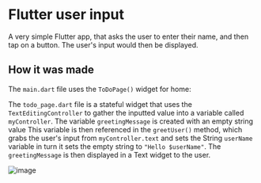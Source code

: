# Flutter user input

A very simple Flutter app, that asks the user to enter their name, and then tap on a button. The user's input would then be displayed. 

## How it was made

The `main.dart` file uses the `ToDoPage()` widget for home: 

The `todo_page.dart` file is a stateful widget that uses the `TextEditingController` to gather the inputted value into a variable called `myController`. 
The variable `greetingMessage` is created with an empty string value 
This variable is then referenced in the `greetUser()` method, which grabs the user's input from `myController.text` and sets the String `userName` variable in turn it sets the empty string to `"Hello $userName"`. The `greetingMessage` is then displayed in a Text widget to the user.

![image](https://github.com/user-attachments/assets/89325c34-828f-4fa5-b198-e118e70a9089)

